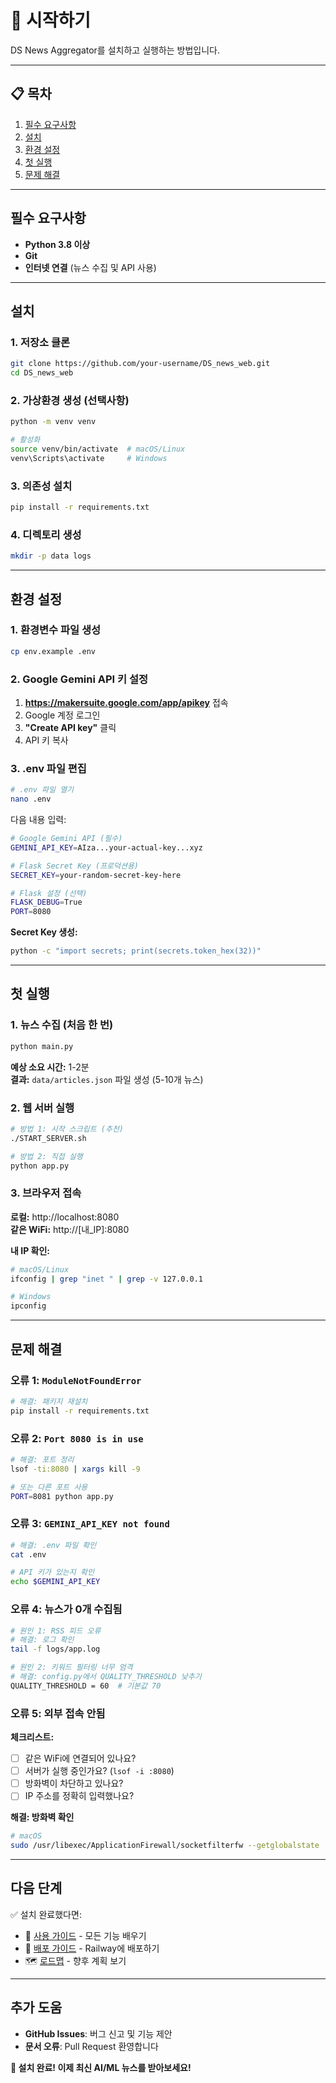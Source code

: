 # 🚀 시작하기

DS News Aggregator를 설치하고 실행하는 방법입니다.

---

## 📋 목차

1. [필수 요구사항](#필수-요구사항)
2. [설치](#설치)
3. [환경 설정](#환경-설정)
4. [첫 실행](#첫-실행)
5. [문제 해결](#문제-해결)

---

## 필수 요구사항

- **Python 3.8 이상**
- **Git**
- **인터넷 연결** (뉴스 수집 및 API 사용)

---

## 설치

### 1. 저장소 클론

```bash
git clone https://github.com/your-username/DS_news_web.git
cd DS_news_web
```

### 2. 가상환경 생성 (선택사항)

```bash
python -m venv venv

# 활성화
source venv/bin/activate  # macOS/Linux
venv\Scripts\activate     # Windows
```

### 3. 의존성 설치

```bash
pip install -r requirements.txt
```

### 4. 디렉토리 생성

```bash
mkdir -p data logs
```

---

## 환경 설정

### 1. 환경변수 파일 생성

```bash
cp env.example .env
```

### 2. Google Gemini API 키 설정

1. **https://makersuite.google.com/app/apikey** 접속
2. Google 계정 로그인
3. **"Create API key"** 클릭
4. API 키 복사

### 3. .env 파일 편집

```bash
# .env 파일 열기
nano .env
```

다음 내용 입력:

```bash
# Google Gemini API (필수)
GEMINI_API_KEY=AIza...your-actual-key...xyz

# Flask Secret Key (프로덕션용)
SECRET_KEY=your-random-secret-key-here

# Flask 설정 (선택)
FLASK_DEBUG=True
PORT=8080
```

**Secret Key 생성:**
```bash
python -c "import secrets; print(secrets.token_hex(32))"
```

---

## 첫 실행

### 1. 뉴스 수집 (처음 한 번)

```bash
python main.py
```

**예상 소요 시간:** 1-2분  
**결과:** `data/articles.json` 파일 생성 (5-10개 뉴스)

### 2. 웹 서버 실행

```bash
# 방법 1: 시작 스크립트 (추천)
./START_SERVER.sh

# 방법 2: 직접 실행
python app.py
```

### 3. 브라우저 접속

**로컬:** http://localhost:8080  
**같은 WiFi:** http://[내_IP]:8080

**내 IP 확인:**
```bash
# macOS/Linux
ifconfig | grep "inet " | grep -v 127.0.0.1

# Windows
ipconfig
```

---

## 문제 해결

### 오류 1: `ModuleNotFoundError`

```bash
# 해결: 패키지 재설치
pip install -r requirements.txt
```

### 오류 2: `Port 8080 is in use`

```bash
# 해결: 포트 정리
lsof -ti:8080 | xargs kill -9

# 또는 다른 포트 사용
PORT=8081 python app.py
```

### 오류 3: `GEMINI_API_KEY not found`

```bash
# 해결: .env 파일 확인
cat .env

# API 키가 있는지 확인
echo $GEMINI_API_KEY
```

### 오류 4: 뉴스가 0개 수집됨

```bash
# 원인 1: RSS 피드 오류
# 해결: 로그 확인
tail -f logs/app.log

# 원인 2: 키워드 필터링 너무 엄격
# 해결: config.py에서 QUALITY_THRESHOLD 낮추기
QUALITY_THRESHOLD = 60  # 기본값 70
```

### 오류 5: 외부 접속 안됨

**체크리스트:**
- [ ] 같은 WiFi에 연결되어 있나요?
- [ ] 서버가 실행 중인가요? (`lsof -i :8080`)
- [ ] 방화벽이 차단하고 있나요?
- [ ] IP 주소를 정확히 입력했나요?

**해결: 방화벽 확인**
```bash
# macOS
sudo /usr/libexec/ApplicationFirewall/socketfilterfw --getglobalstate
```

---

## 다음 단계

✅ 설치 완료했다면:
- 📖 [사용 가이드](USER_GUIDE.md) - 모든 기능 배우기
- 🚀 [배포 가이드](DEPLOYMENT.md) - Railway에 배포하기
- 🗺️ [로드맵](ROADMAP.md) - 향후 계획 보기

---

## 추가 도움

- **GitHub Issues**: 버그 신고 및 기능 제안
- **문서 오류**: Pull Request 환영합니다

**🎉 설치 완료! 이제 최신 AI/ML 뉴스를 받아보세요!**

